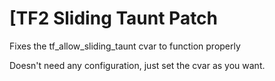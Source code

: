 # [TF2 Sliding Taunt Patch
Fixes the tf_allow_sliding_taunt cvar to function properly

Doesn't need any configuration, just set the cvar as you want.

